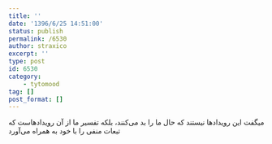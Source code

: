 ```yaml
---
title: ''
date: '1396/6/25 14:51:00'
status: publish
permalink: /6530
author: straxico
excerpt: ''
type: post
id: 6530
category:
    - tytomood
tag: []
post_format: []
---
```

میگفت این رویدادها نیستند که حال ما را بد می‌کنند، بلکه تفسیر ما از آن رویدادهاست که تبعات منفی را با خود به همراه می‌آورد